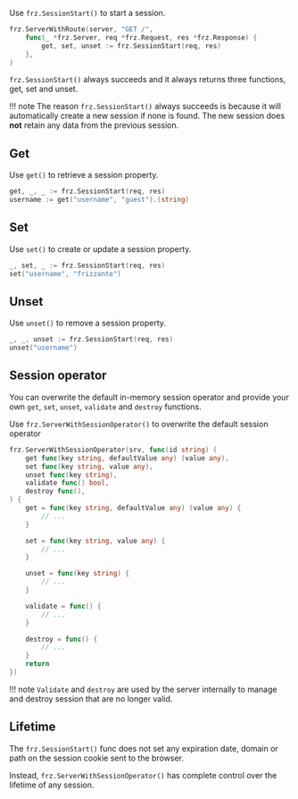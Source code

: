 Use `frz.SessionStart()` to start a session.

```go
frz.ServerWithRoute(server, "GET /",
    func(_ *frz.Server, req *frz.Request, res *frz.Response) {
        get, set, unset := frz.SessionStart(req, res)
    },
)
```

`frz.SessionStart()` always succeeds and it always returns three functions, get, set and unset.

!!! note
    The reason `frz.SessionStart()` always succeeds is because it will automatically create a new session if none is found. The new session does **not** retain any data from the previous session.

## Get

Use `get()` to retrieve a session property.

```go
get, _, _ := frz.SessionStart(req, res)
username := get("username", "guest").(string)
```

## Set

Use `set()` to create or update a session property.

```go
_, set, _ := frz.SessionStart(req, res)
set("username", "frizzante")
```

## Unset

Use `unset()` to remove a session property.

```go
_, _, unset := frz.SessionStart(req, res)
unset("username")
```

## Session operator

You can overwrite the default in-memory session operator and provide 
your own `get`, `set`, `unset`, `validate` and `destroy` functions.

Use `frz.ServerWithSessionOperator()` to overwrite the default session operator

```go
frz.ServerWithSessionOperator(srv, func(id string) (
    get func(key string, defaultValue any) (value any),
    set func(key string, value any),
    unset func(key string),
    validate func() bool,
    destroy func(),
) {
    get = func(key string, defaultValue any) (value any) {
        // ...
    }

    set = func(key string, value any) {
        // ...
    }

    unset = func(key string) {
        // ...
    }

    validate = func() {
        // ...
    }

    destroy = func() {
        // ...
    }
    return
})
```

!!! note
    `Validate` and `destroy` are used by the server internally 
    to manage and destroy session that are no longer valid.

## Lifetime

The `frz.SessionStart()` func does not set any expiration date, domain or path on the session cookie sent to the browser.

Instead, `frz.ServerWithSessionOperator()` has complete control over the lifetime of any session.